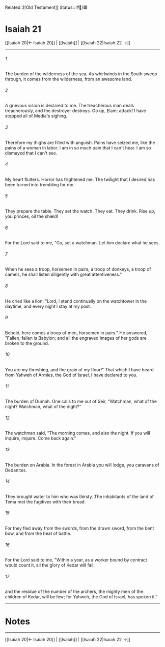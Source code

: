 Related::[[Old Testament]]
Status:: #📖/🟥
# Isaiah 21

[[Isaiah 20|← Isaiah 20]] | [[Isaiah]] | [[Isaiah 22|Isaiah 22 →]]
***



###### 1 
The burden of the wilderness of the sea. As whirlwinds in the South sweep through, it comes from the wilderness, from an awesome land. 

###### 2 
A grievous vision is declared to me. The treacherous man deals treacherously, and the destroyer destroys. Go up, Elam; attack! I have stopped all of Media's sighing. 

###### 3 
Therefore my thighs are filled with anguish. Pains have seized me, like the pains of a woman in labor. I am in so much pain that I can't hear. I am so dismayed that I can't see. 

###### 4 
My heart flutters. Horror has frightened me. The twilight that I desired has been turned into trembling for me. 

###### 5 
They prepare the table. They set the watch. They eat. They drink. Rise up, you princes, oil the shield! 

###### 6 
For the Lord said to me, "Go, set a watchman. Let him declare what he sees. 

###### 7 
When he sees a troop, horsemen in pairs, a troop of donkeys, a troop of camels, he shall listen diligently with great attentiveness." 

###### 8 
He cried like a lion: "Lord, I stand continually on the watchtower in the daytime, and every night I stay at my post. 

###### 9 
Behold, here comes a troop of men, horsemen in pairs." He answered, "Fallen, fallen is Babylon; and all the engraved images of her gods are broken to the ground. 

###### 10 
You are my threshing, and the grain of my floor!" That which I have heard from Yahweh of Armies, the God of Israel, I have declared to you. 

###### 11 
The burden of Dumah. One calls to me out of Seir, "Watchman, what of the night? Watchman, what of the night?" 

###### 12 
The watchman said, "The morning comes, and also the night. If you will inquire, inquire. Come back again." 

###### 13 
The burden on Arabia. In the forest in Arabia you will lodge, you caravans of Dedanites. 

###### 14 
They brought water to him who was thirsty. The inhabitants of the land of Tema met the fugitives with their bread. 

###### 15 
For they fled away from the swords, from the drawn sword, from the bent bow, and from the heat of battle. 

###### 16 
For the Lord said to me, "Within a year, as a worker bound by contract would count it, all the glory of Kedar will fail, 

###### 17 
and the residue of the number of the archers, the mighty men of the children of Kedar, will be few; for Yahweh, the God of Israel, has spoken it."

---
# Notes


***
[[Isaiah 20|← Isaiah 20]] | [[Isaiah]] | [[Isaiah 22|Isaiah 22 →]]
